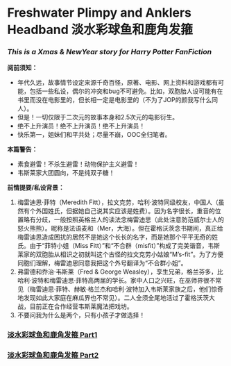 # Freshwater Plimpy and Anklers Headband 淡水彩球鱼和鹿角发箍

### *This is a Xmas &amp; NewYear story for Harry Potter FanFiction*

**阅前须知：**

- 年代久远，故事情节设定来源千奇百怪，原著、电影、网上资料和游戏都有可能，包括一些私设，偶尔的冲突和bug不可避免。比如，双胞胎人设可能有在书里而没在电影里的，但长相一定是电影里的（不为了JOP的颜我写什么同人）。
- 但是！一切仅限于二次元的故事本身和2.5次元的电影衍生。
- 绝不上升演员！绝不上升演员！绝不上升演员！
- 快乐第一，姐妹们和平共处；尽量不崩，OOC全归笔者。

**本篇警告：**

- 素食避雷！不杀生避雷！动物保护主义避雷！
- 韦斯莱家大团圆向，不是纯双子糖！

**前情提要/私设背景：**

1. 梅雷迪思·菲特（Meredith Fitt），拉文克劳，哈利·波特同级校友，中国人（虽然有个外国姓氏，但据她自己说其实应该是姓费）。因为名字很长，重音的位置略有分歧，一般按照英格兰人的读法念梅雷迪思（此处注意防范威尔士人的怒火熊熊）。昵称是法语麦和（Mer，大海）。但在霍格沃茨念书期间，真正给梅雷迪思造成困扰的居然不是她这个长长的名字，而是她那个平平无奇的姓氏。由于“菲特小姐（Miss Fitt）”和“不合群（misfit）”构成了完美谐音，韦斯莱家的双胞胎从相识之初就叫这个古怪的拉文克劳小姑娘“M’s-fit”。为了方便同胞们理解，梅雷迪思同意我把这个外号翻译为“不合群小姐”。
2. 弗雷德和乔治·韦斯莱（Fred & George Weasley），孪生兄弟，格兰芬多，比哈利·波特和梅雷迪思·菲特高两届的学长。家中人口之兴旺，在巫师界很不常见（梅雷迪思·菲特、赫敏·格兰杰和哈利·波特加入韦斯莱家族之后，他们惊奇地发现如此大家庭在麻瓜界也不常见）。二人全须全尾地活过了霍格沃茨大战，目前正在合作经营韦斯莱魔法把戏坊。
3. 不要问我为什么是两个，只有小孩子才做选择！


### **[淡水彩球鱼和鹿角发箍 Part1](Part1.md)**

### **[淡水彩球鱼和鹿角发箍 Part2](Part2.md)**
